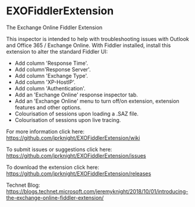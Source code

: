 # EXOFiddlerExtension
The Exchange Online Fiddler Extension

This inspector is intended to help with troubleshooting issues with Outlook and Office 365 / Exchange Online. With Fiddler installed, install this extension to alter the standard Fiddler UI:

* Add column 'Response Time'.
* Add column'Response Server'.
* Add column 'Exchange Type'.
* Add column 'XP-HostIP'.
* Add column 'Authentication'.
* Add an 'Exchange Online' response inspector tab.
* Add an 'Exchange Online' menu to turn off/on extension, extension features and other options.
* Colourisation of sessions upon loading a .SAZ file.
* Colourisation of sessions upon live tracing.

For more information click here: https://github.com/jprknight/EXOFiddlerExtension/wiki

To submit issues or suggestions click here: https://github.com/jprknight/EXOFiddlerExtension/issues

To download the extension click here: https://github.com/jprknight/EXOFiddlerExtension/releases

Technet Blog: https://blogs.technet.microsoft.com/jeremyknight/2018/10/01/introducing-the-exchange-online-fiddler-extension/
